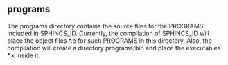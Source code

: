 <!-- README.md file for programs directory of SPHINCS_ID -->

## programs

The programs directory contains the source files for the PROGRAMS included in SPHINCS_ID. Currently, the compilation of SPHINCS_ID will place the object files \*.o for such PROGRAMS in this directory. Also, the compilation will create a directory programs/bin and place the executables \*.x inside it.
